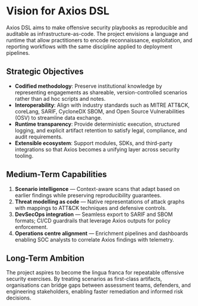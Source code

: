 # Vision for Axios DSL

Axios DSL aims to make offensive security playbooks as reproducible and auditable as infrastructure-as-code. The project envisions a language and runtime that allow practitioners to encode reconnaissance, exploitation, and reporting workflows with the same discipline applied to deployment pipelines.

## Strategic Objectives

- **Codified methodology**: Preserve institutional knowledge by representing engagements as shareable, version-controlled scenarios rather than ad hoc scripts and notes.
- **Interoperability**: Align with industry standards such as MITRE ATT&CK, coreLang, SARIF, CycloneDX SBOM, and Open Source Vulnerabilities (OSV) to streamline data exchange.
- **Runtime transparency**: Provide deterministic execution, structured logging, and explicit artifact retention to satisfy legal, compliance, and audit requirements.
- **Extensible ecosystem**: Support modules, SDKs, and third-party integrations so that Axios becomes a unifying layer across security tooling.

## Medium-Term Capabilities

1. **Scenario intelligence** — Context-aware scans that adapt based on earlier findings while preserving reproducibility guarantees.
2. **Threat modelling as code** — Native representations of attack graphs with mappings to ATT&CK techniques and defensive controls.
3. **DevSecOps integration** — Seamless export to SARIF and SBOM formats; CI/CD guardrails that leverage Axios outputs for policy enforcement.
4. **Operations centre alignment** — Enrichment pipelines and dashboards enabling SOC analysts to correlate Axios findings with telemetry.

## Long-Term Ambition

The project aspires to become the lingua franca for repeatable offensive security exercises. By treating scenarios as first-class artifacts, organisations can bridge gaps between assessment teams, defenders, and engineering stakeholders, enabling faster remediation and informed risk decisions.
